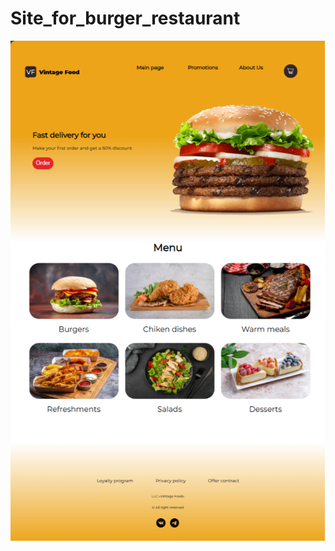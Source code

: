 # Site_for_burger_restaurant

<img src="demonstration\Site_for_burger_restaurant.png" title="Site_for_burger_restaurant" height="800px"/>
